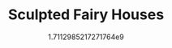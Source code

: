 ---
title: "Sculpted Fairy Houses"
date: 1711298521.7271764
image: "img/fairy-house-1.jpeg"
description: "Hand painted and sculpted fairy houses. Color Change LED with remote."
---